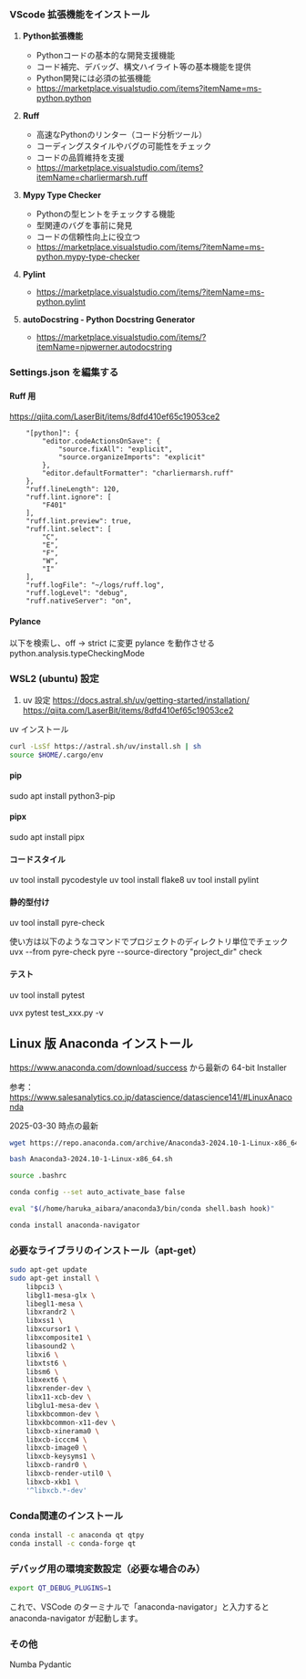 ### VScode 拡張機能をインストール

1. **Python拡張機能**
   - Pythonコードの基本的な開発支援機能
   - コード補完、デバッグ、構文ハイライト等の基本機能を提供
   - Python開発には必須の拡張機能
   - https://marketplace.visualstudio.com/items?itemName=ms-python.python

2. **Ruff**
   - 高速なPythonのリンター（コード分析ツール）
   - コーディングスタイルやバグの可能性をチェック
   - コードの品質維持を支援
   - https://marketplace.visualstudio.com/items?itemName=charliermarsh.ruff

3. **Mypy Type Checker**
   - Pythonの型ヒントをチェックする機能
   - 型関連のバグを事前に発見
   - コードの信頼性向上に役立つ
   - https://marketplace.visualstudio.com/items/?itemName=ms-python.mypy-type-checker

4. **Pylint**
   - https://marketplace.visualstudio.com/items/?itemName=ms-python.pylint

5. **autoDocstring - Python Docstring Generator**
   - https://marketplace.visualstudio.com/items/?itemName=njpwerner.autodocstring

### Settings.json を編集する

#### Ruff 用
https://qiita.com/LaserBit/items/8dfd410ef65c19053ce2
```
    "[python]": {
        "editor.codeActionsOnSave": {
            "source.fixAll": "explicit",
            "source.organizeImports": "explicit"
        },
        "editor.defaultFormatter": "charliermarsh.ruff"
    },
    "ruff.lineLength": 120,
    "ruff.lint.ignore": [
        "F401"
    ],
    "ruff.lint.preview": true,
    "ruff.lint.select": [
        "C",
        "E",
        "F",
        "W",
        "I"
    ],
    "ruff.logFile": "~/logs/ruff.log",
    "ruff.logLevel": "debug",
    "ruff.nativeServer": "on",
```

#### Pylance
以下を検索し、off -> strict に変更 pylance を動作させる
python.analysis.typeCheckingMode

### WSL2 (ubuntu) 設定

1. uv 設定
https://docs.astral.sh/uv/getting-started/installation/
https://qiita.com/LaserBit/items/8dfd410ef65c19053ce2

uv インストール
```bash
curl -LsSf https://astral.sh/uv/install.sh | sh
source $HOME/.cargo/env
```

#### pip
sudo apt install python3-pip

#### pipx
sudo apt install pipx

#### コードスタイル
uv tool install pycodestyle
uv tool install flake8
uv tool install pylint

#### 静的型付け
uv tool install pyre-check

使い方は以下のようなコマンドでプロジェクトのディレクトリ単位でチェック
uvx --from pyre-check pyre --source-directory "project_dir" check

#### テスト
uv tool install pytest

uvx pytest test_xxx.py -v


## Linux 版 Anaconda インストール

https://www.anaconda.com/download/success から最新の 64-bit Installer

参考：https://www.salesanalytics.co.jp/datascience/datascience141/#LinuxAnaconda

2025-03-30 時点の最新

```bash
wget https://repo.anaconda.com/archive/Anaconda3-2024.10-1-Linux-x86_64.sh

bash Anaconda3-2024.10-1-Linux-x86_64.sh

source .bashrc

conda config --set auto_activate_base false

eval "$(/home/haruka_aibara/anaconda3/bin/conda shell.bash hook)" 

conda install anaconda-navigator
```

### 必要なライブラリのインストール（apt-get）
```bash
sudo apt-get update
sudo apt-get install \
    libpci3 \
    libgl1-mesa-glx \
    libegl1-mesa \
    libxrandr2 \
    libxss1 \
    libxcursor1 \
    libxcomposite1 \
    libasound2 \
    libxi6 \
    libxtst6 \
    libsm6 \
    libxext6 \
    libxrender-dev \
    libx11-xcb-dev \
    libglu1-mesa-dev \
    libxkbcommon-dev \
    libxkbcommon-x11-dev \
    libxcb-xinerama0 \
    libxcb-icccm4 \
    libxcb-image0 \
    libxcb-keysyms1 \
    libxcb-randr0 \
    libxcb-render-util0 \
    libxcb-xkb1 \
    '^libxcb.*-dev'
```

### Conda関連のインストール
```bash
conda install -c anaconda qt qtpy
conda install -c conda-forge qt
```

### デバッグ用の環境変数設定（必要な場合のみ）
```bash
export QT_DEBUG_PLUGINS=1
```

これで、VSCode のターミナルで「anaconda-navigator」と入力すると
anaconda-navigator が起動します。

### その他
Numba
Pydantic
